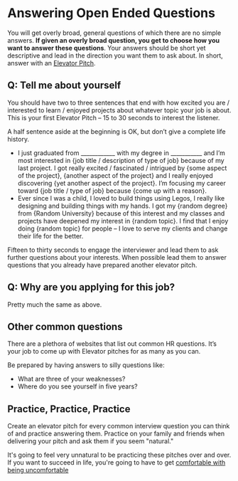 # Answering Open Ended Questions

You will get overly broad, general questions of which there are no simple answers. **If given an overly broad question, you get to choose how you want to answer these questions**. Your answers should be short yet descriptive and lead in the direction you want them to ask about. In short, answer with an [Elevator Pitch](/common-ideas/elevator-pitches).

## Q: Tell me about yourself
You should have two to three sentences that end with how excited you are / interested to learn / enjoyed projects about whatever topic your job is about. This is your first Elevator Pitch – 15 to 30 seconds to interest the listener.

A half sentence aside at the beginning is OK, but don’t give a complete life history. 

-  I just graduated from ____________ with my degree in ___________ and I’m most interested in {job title / description of type of job} because of my last project. I got really excited / fascinated / intrigued by {some aspect of the project}, {another aspect of the project} and I really enjoyed discovering {yet another aspect of the project}. I’m focusing my career toward {job title / type of job} because {come up with a reason}.
- Ever since I was a child, I loved to build things using Legos, I really like designing and building things with my hands. I got my {random degree} from {Random University} because of this interest and my classes and projects have deepened my interest in {random topic}. I find that I enjoy doing {random topic} for people – I love to serve my clients and change their life for the better.

Fifteen to thirty seconds to engage the interviewer and lead them to ask further questions about your interests. When possible lead them to answer questions that you already have prepared another elevator pitch.

## Q: Why are you applying for this job?

Pretty much the same as above. 

## Other common questions

There are a plethora of websites that list out common HR questions. It’s your job to come up with Elevator pitches for as many as you can. 

Be prepared by having answers to silly questions like:
- What are three of your weaknesses?
- Where do you see yourself in five years?

## Practice, Practice, Practice

Create an elevator pitch for every common interview question you can think of and practice answering them. Practice on your family and friends when delivering your pitch and ask them if you seem "natural."

It's going to feel very unnatural to be practicing these pitches over and over. If you want to succeed in life, you're going to have to get [comfortable with being uncomfortable](/common-ideas/being-uncomfortable)
